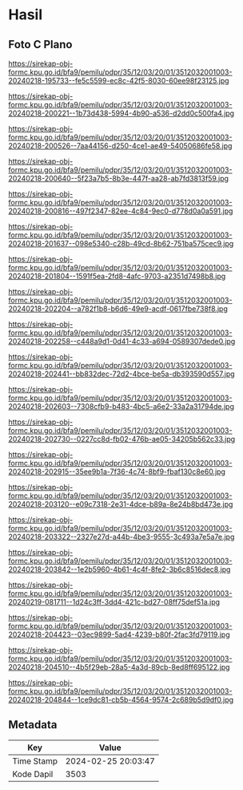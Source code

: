 # Hasil

## Foto C Plano

https://sirekap-obj-formc.kpu.go.id/bfa9/pemilu/pdpr/35/12/03/20/01/3512032001003-20240218-195733--fe5c5599-ec8c-42f5-8030-60ee98f23125.jpg

https://sirekap-obj-formc.kpu.go.id/bfa9/pemilu/pdpr/35/12/03/20/01/3512032001003-20240218-200221--1b73d438-5994-4b90-a536-d2dd0c500fa4.jpg

https://sirekap-obj-formc.kpu.go.id/bfa9/pemilu/pdpr/35/12/03/20/01/3512032001003-20240218-200526--7aa44156-d250-4ce1-ae49-54050686fe58.jpg

https://sirekap-obj-formc.kpu.go.id/bfa9/pemilu/pdpr/35/12/03/20/01/3512032001003-20240218-200640--5f23a7b5-8b3e-447f-aa28-ab7fd3813f59.jpg

https://sirekap-obj-formc.kpu.go.id/bfa9/pemilu/pdpr/35/12/03/20/01/3512032001003-20240218-200816--497f2347-82ee-4c84-9ec0-d778d0a0a591.jpg

https://sirekap-obj-formc.kpu.go.id/bfa9/pemilu/pdpr/35/12/03/20/01/3512032001003-20240218-201637--098e5340-c28b-49cd-8b62-751ba575cec9.jpg

https://sirekap-obj-formc.kpu.go.id/bfa9/pemilu/pdpr/35/12/03/20/01/3512032001003-20240218-201804--1591f5ea-2fd8-4afc-9703-a2351d7498b8.jpg

https://sirekap-obj-formc.kpu.go.id/bfa9/pemilu/pdpr/35/12/03/20/01/3512032001003-20240218-202204--a782f1b8-b6d6-49e9-acdf-0617fbe738f8.jpg

https://sirekap-obj-formc.kpu.go.id/bfa9/pemilu/pdpr/35/12/03/20/01/3512032001003-20240218-202258--c448a9d1-0d41-4c33-a694-0589307dede0.jpg

https://sirekap-obj-formc.kpu.go.id/bfa9/pemilu/pdpr/35/12/03/20/01/3512032001003-20240218-202441--bb832dec-72d2-4bce-be5a-db393590d557.jpg

https://sirekap-obj-formc.kpu.go.id/bfa9/pemilu/pdpr/35/12/03/20/01/3512032001003-20240218-202603--7308cfb9-b483-4bc5-a6e2-33a2a31794de.jpg

https://sirekap-obj-formc.kpu.go.id/bfa9/pemilu/pdpr/35/12/03/20/01/3512032001003-20240218-202730--0227cc8d-fb02-476b-ae05-34205b562c33.jpg

https://sirekap-obj-formc.kpu.go.id/bfa9/pemilu/pdpr/35/12/03/20/01/3512032001003-20240218-202915--35ee9b1a-7f36-4c74-8bf9-fbaf130c8e60.jpg

https://sirekap-obj-formc.kpu.go.id/bfa9/pemilu/pdpr/35/12/03/20/01/3512032001003-20240218-203120--e09c7318-2e31-4dce-b89a-8e24b8bd473e.jpg

https://sirekap-obj-formc.kpu.go.id/bfa9/pemilu/pdpr/35/12/03/20/01/3512032001003-20240218-203322--2327e27d-a44b-4be3-9555-3c493a7e5a7e.jpg

https://sirekap-obj-formc.kpu.go.id/bfa9/pemilu/pdpr/35/12/03/20/01/3512032001003-20240218-203842--1e2b5960-4b61-4c4f-8fe2-3b6c8516dec8.jpg

https://sirekap-obj-formc.kpu.go.id/bfa9/pemilu/pdpr/35/12/03/20/01/3512032001003-20240219-081711--1d24c3ff-3dd4-421c-bd27-08ff75def51a.jpg

https://sirekap-obj-formc.kpu.go.id/bfa9/pemilu/pdpr/35/12/03/20/01/3512032001003-20240218-204423--03ec9899-5ad4-4239-b80f-2fac3fd79119.jpg

https://sirekap-obj-formc.kpu.go.id/bfa9/pemilu/pdpr/35/12/03/20/01/3512032001003-20240218-204510--4b5f29eb-28a5-4a3d-89cb-8ed8ff695122.jpg

https://sirekap-obj-formc.kpu.go.id/bfa9/pemilu/pdpr/35/12/03/20/01/3512032001003-20240218-204844--1ce9dc81-cb5b-4564-9574-2c689b5d9df0.jpg


## Metadata

| Key        | Value               |
| ---------- | ------------------- |
| Time Stamp | 2024-02-25 20:03:47 |
| Kode Dapil | 3503                |



